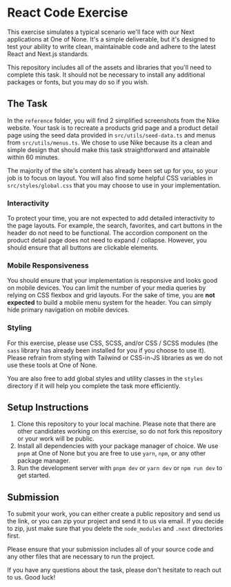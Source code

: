 # React Code Exercise

This exercise simulates a typical scenario we'll face with our Next applications at One of None. It's a simple deliverable, but it's designed to test your ability to write clean, maintainable code and adhere to the latest React and Next.js standards.

This repository includes all of the assets and libraries that you'll need to complete this task. It should not be necessary to install any additional packages or fonts, but you may do so if you wish.

## The Task

In the `reference` folder, you will find 2 simplified screenshots from the Nike website. Your task is to recreate a products grid page and a product detail page using the seed data provided in `src/utils/seed-data.ts` and menus from `src/utils/menus.ts`. We chose to use Nike because its a clean and simple design that should make this task straightforward and attainable within 60 minutes.

The majority of the site's content has already been set up for you, so your job is to focus on layout. You will also find some helpful CSS variables in `src/styles/global.css` that you may choose to use in your implementation.

### Interactivity

To protect your time, you are not expected to add detailed interactivity to the page layouts. For example, the search, favorites, and cart buttons in the header do not need to be functional. The accordion component on the product detail page does not need to expand / collapse. However, you should ensure that all buttons are clickable elements.

### Mobile Responsiveness

You should ensure that your implementation is responsive and looks good on mobile devices. You can limit the number of your media queries by relying on CSS flexbox and grid layouts. For the sake of time, you are **not expected** to build a mobile menu system for the header. You can simply hide primary navigation on mobile devices.

### Styling

For this exercise, please use CSS, SCSS, and/or CSS / SCSS modules (the `sass` library has already been installed for you if you choose to use it). Please refrain from styling with Tailwind or CSS-in-JS libraries as we do not use these tools at One of None.

You are also free to add global styles and utility classes in the `styles` directory if it will help you complete the task more efficiently.

## Setup Instructions

1. Clone this repository to your local machine. Please note that there are other candidates working on this exercise, so do not fork this repository or your work will be public.
2. Install all dependencies with your package manager of choice. We use `pnpm` at One of None but you are free to use `yarn`, `npm`, or any other package manager.
3. Run the development server with `pnpm dev` or `yarn dev` or `npm run dev` to get started.

## Submission

To submit your work, you can either create a public repository and send us the link, or you can zip your project and send it to us via email. If you decide to zip, just make sure that you delete the `node_modules` and `.next` directories first.

Please ensure that your submission includes all of your source code and any other files that are necessary to run the project.

If you have any questions about the task, please don't hesitate to reach out to us. Good luck!
